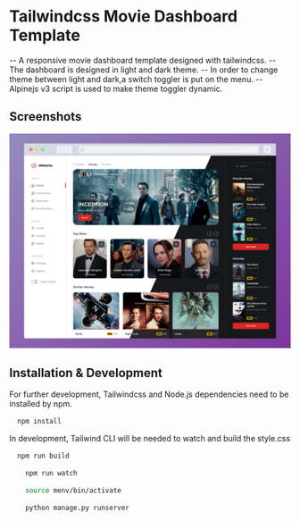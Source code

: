 # Tailwindcss Movie Dashboard Template

-- A responsive movie dashboard template designed with tailwindcss.
-- The dashboard is designed in light and dark theme.
-- In order to change theme between light and dark,a switch toggler is put on the menu.
-- Alpinejs v3 script is used to make theme toggler dynamic.

## Screenshots

![App Screenshot](./static/images/screenshot.jpg)

## Installation & Development

For further development, Tailwindcss and Node.js dependencies need to be installed by npm.

```bash
  npm install
```

In development, Tailwind CLI will be needed to watch and build the style.css

```bash
  npm run build
```

```bash
    npm run watch
```

<!-- to start the environment -->

```bash
    source menv/bin/activate
```

<!-- To run the app -->

```bash
    python manage.py runserver
```
